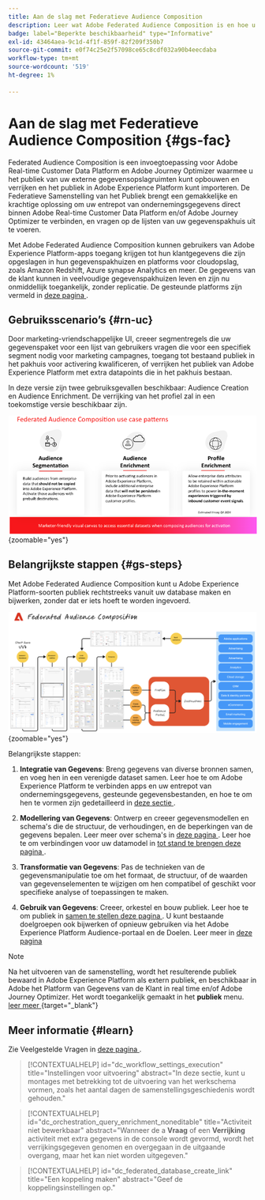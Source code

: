 ```yaml
---
title: Aan de slag met Federatieve Audience Composition
description: Leer wat Adobe Federated Audience Composition is en hoe u deze in Adobe Experience Platform kunt gebruiken
badge: label="Beperkte beschikbaarheid" type="Informative"
exl-id: 43464aea-9c1d-4f1f-859f-82f209f350b7
source-git-commit: e0f74c25e2f57098ce65c8cdf032a90b4eecdaba
workflow-type: tm+mt
source-wordcount: '519'
ht-degree: 1%

---
```


# Aan de slag met Federatieve Audience Composition {#gs-fac}

Federated Audience Composition is een invoegtoepassing voor Adobe Real-time Customer Data Platform en Adobe Journey Optimizer waarmee u het publiek van uw externe gegevensopslagruimten kunt opbouwen en verrijken en het publiek in Adobe Experience Platform kunt importeren. De Federatieve Samenstelling van het Publiek brengt een gemakkelijke en krachtige oplossing om uw entrepot van ondernemingsgegevens direct binnen Adobe Real-time Customer Data Platform en/of Adobe Journey Optimizer te verbinden, en vragen op de lijsten van uw gegevenspakhuis uit te voeren.

Met Adobe Federated Audience Composition kunnen gebruikers van Adobe Experience Platform-apps toegang krijgen tot hun klantgegevens die zijn opgeslagen in hun gegevenspakhuizen en platforms voor cloudopslag, zoals Amazon Redshift, Azure synapse Analytics en meer. De gegevens van de klant kunnen in veelvoudige gegevenspakhuizen leven en zijn nu onmiddellijk toegankelijk, zonder replicatie. De gesteunde platforms zijn vermeld in [ deze pagina ](../connections/federated-db.md#supported-db).

## Gebruiksscenario’s {#rn-uc}

Door marketing-vriendschappelijke UI, creeer segmentregels die uw gegevenspaket voor een lijst van gebruikers vragen die voor een specifiek segment nodig voor marketing campagnes, toegang tot bestaand publiek in het pakhuis voor activering kwalificeren, of verrijken het publiek van Adobe Experience Platform met extra datapoints die in het pakhuis bestaan.

In deze versie zijn twee gebruiksgevallen beschikbaar: Audience Creation en Audience Enrichment. De verrijking van het profiel zal in een toekomstige versie beschikbaar zijn.

![ diagram ](assets/fac-use-cases.png){zoomable="yes"}

## Belangrijkste stappen {#gs-steps}

Met Adobe Federated Audience Composition kunt u Adobe Experience Platform-soorten publiek rechtstreeks vanuit uw database maken en bijwerken, zonder dat er iets hoeft te worden ingevoerd.

![ diagram ](assets/steps-diagram.png){zoomable="yes"}

Belangrijkste stappen:

1. **Integratie van Gegevens**: Breng gegevens van diverse bronnen samen, en voeg hen in een verenigde dataset samen. Leer hoe te om Adobe Experience Platform te verbinden apps en uw entrepot van ondernemingsgegevens, gesteunde gegevensbestanden, en hoe te om hen te vormen zijn gedetailleerd in [ deze sectie ](../connections/federated-db.md).

2. **Modellering van Gegevens**: Ontwerp en creeer gegevensmodellen en schema&#39;s die de structuur, de verhoudingen, en de beperkingen van de gegevens bepalen. Leer meer over schema&#39;s in [ deze pagina ](../customer/schemas.md). Leer hoe te om verbindingen voor uw datamodel in [ tot stand te brengen deze pagina ](../data-management/gs-models.md).

3. **Transformatie van Gegevens**: Pas de technieken van de gegevensmanipulatie toe om het formaat, de structuur, of de waarden van gegevenselementen te wijzigen om hen compatibel of geschikt voor specifieke analyse of toepassingen te maken.

4. **Gebruik van Gegevens**: Creeer, orkestel en bouw publiek. Leer hoe te om publiek in [ samen te stellen deze pagina ](../compositions/gs-compositions.md). U kunt bestaande doelgroepen ook bijwerken of opnieuw gebruiken via het Adobe Experience Platform Audience-portaal en de Doelen. Leer meer in [ deze pagina ](../connections/destinations.md)


>[!NOTE]
>
>Na het uitvoeren van de samenstelling, wordt het resulterende publiek bewaard in Adobe Experience Platform als extern publiek, en beschikbaar in Adobe het Platform van Gegevens van de Klant in real time en/of Adobe Journey Optimizer. Het wordt toegankelijk gemaakt in het **publiek** menu. [ leer meer ](https://experienceleague.adobe.com/en/docs/experience-platform/segmentation/ui/audience-portal) {target="_blank"}
>



## Meer informatie {#learn}

<!-- Workflow + Workflow activities-->

Zie Veelgestelde Vragen in [ deze pagina ](faq.md).

>[!CONTEXTUALHELP]
>id="dc_workflow_settings_execution"
>title="Instellingen voor uitvoering"
>abstract="In deze sectie, kunt u montages met betrekking tot de uitvoering van het werkschema vormen, zoals het aantal dagen de samenstellingsgeschiedenis wordt gehouden."




>[!CONTEXTUALHELP]
>id="dc_orchestration_query_enrichment_noneditable"
>title="Activiteit niet bewerkbaar"
>abstract="Wanneer de a **Vraag** of een **Verrijking** activiteit met extra gegevens in de console wordt gevormd, wordt het verrijkingsgegeven genomen en overgegaan in de uitgaande overgang, maar het kan niet worden uitgegeven."

<!-- Create a link -->

>[!CONTEXTUALHELP]
>id="dc_federated_database_create_link"
>title="Een koppeling maken"
>abstract="Geef de koppelingsinstellingen op."
